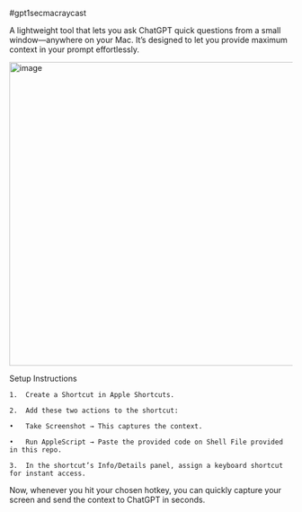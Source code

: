 #gpt1secmacraycast

A lightweight tool that lets you ask ChatGPT quick questions from a small window—anywhere on your Mac. It’s designed to let you provide maximum context in your prompt effortlessly.

<img width="714" height="541" alt="image" src="https://github.com/user-attachments/assets/ed6148ce-37ba-4604-8843-da8daf46e039" />


Setup Instructions

	1.	Create a Shortcut in Apple Shortcuts.
 
	2.	Add these two actions to the shortcut:
 
	•	Take Screenshot → This captures the context.
 
	•	Run AppleScript → Paste the provided code on Shell File provided in this repo.
 
	3.	In the shortcut’s Info/Details panel, assign a keyboard shortcut for instant access.

Now, whenever you hit your chosen hotkey, you can quickly capture your screen and send the context to ChatGPT in seconds.
